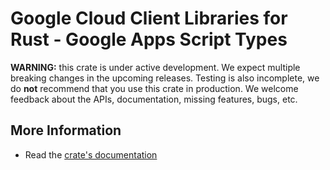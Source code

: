# Google Cloud Client Libraries for Rust - Google Apps Script Types

<!-- Code generated by sidekick. DO NOT EDIT. -->

**WARNING:** this crate is under active development. We expect multiple breaking
changes in the upcoming releases. Testing is also incomplete, we do **not**
recommend that you use this crate in production. We welcome feedback about the
APIs, documentation, missing features, bugs, etc.

## More Information

* Read the [crate's documentation](https://docs.rs/google-cloud-apps-script-type-docs/latest/google-cloud-apps-script-type-docs)

